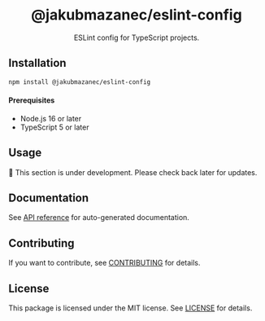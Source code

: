 <div align="center">

# @jakubmazanec/eslint-config

ESLint config for TypeScript projects.

</div>

## Installation

```sh
npm install @jakubmazanec/eslint-config
```

#### Prerequisites

- Node.js 16 or later
- TypeScript 5 or later

## Usage

🚧 This section is under development. Please check back later for updates.

## Documentation

See [API reference](./docs) for auto-generated documentation.

## Contributing

If you want to contribute, see [CONTRIBUTING](./CONTRIBUTING.md) for details.

## License

This package is licensed under the MIT license. See [LICENSE](./LICENSE.md) for details.
